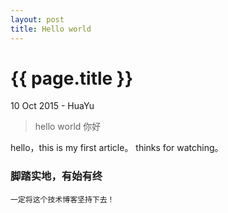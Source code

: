 ```yaml
---
layout: post
title: Hello world
---
```


{{ page.title }}
================

<p class="meta">10 Oct 2015 - HuaYu</p>

> hello world
> 你好

hello，this is my first article。
thinks for watching。

### 脚踏实地，有始有终 ###
    一定将这个技术博客坚持下去！